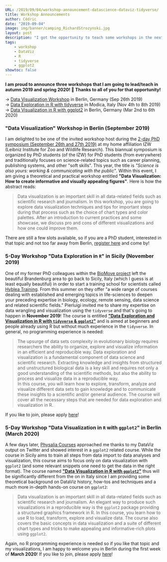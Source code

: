 ```yaml
---
URL: /2019/09/04/workshop-announcement-datascience-dataviz-tidyverse/
title: Workshop Announcements
author: Cédric
date: "2019-09-04"
image: img/banner/camping_RichardStrozynski.jpg
layout: post
description: "I got the opportunity to teach some workshops in the next few months - one 1-day and two 1-week workshops on data exploration and visualization in Berlin and Sicilly! 🎉"
tags:
    - workshop
    - DataViz
    - R
    - tidyverse
    - ggplot2
showtoc: false
---
```


**I am proud to announce three workshops that I am going to lead/teach in autumn 2019 and spring 2020! 🎉 Thanks to all of you for that opportunity!**

→ [Data Visualization Workshop](http://www.izw-berlin.de/invitation.html) in Berlin, Germany (Sep 26th 2019)<br>
→ [Data Exploration in R with tidyverse](https://www.hybleatraining.com/course/data-exploration-and-visualization-in-r/) in Modica, Italy (Nov 4th to 8th 2019)<br>
→ [Data Visualization in R with ggplot2](https://www.physalia-courses.org/courses-workshops/course56/) in Berlin, Germany (Mar 2nd to 6th 2020)<br>

### "Data Visualization" Workshop in Berlin (September 2019)

I am delighted to be one of the invited workshop host during the [2-day PhD symposium (September 26th and 27th 2019)](http://www.izw-berlin.de/invitation.html) at my home affiliation IZW (Leibniz Institute for Zoo and Wildlife Research). This biannual symposium is organized by PhD students (of the IZW) for PhD students (from everywhere) and traditionally focuses on science-related topics such as career planning, publishing systems, and other "soft skills". This year, the title is *"Science is also yours: working & communicating with the public"*. Within this event, I am giving a theoretical and practical workshop entitled **"Data Visualization: How to create informative and visually appealing figures"**. Here is how the abstract reads:

> Data visualization is an important skill in all data-related fields such as scientific research and journalism. In this workshop, you are going to explore data visualization techniques and tips for important steps during that process such as the choice of chart types and color palettes. After an introduction to current practices and some showcase, we discuss pro and cons of different visualizations and how one could improve them.

There are still a few slots available, so if you are a PhD student, interested in that topic and not too far away from Berlin, [register here](http://www.izw-berlin.de/1045.html) and come by!


### 5-Day Workshop "Data Exploration in `R`" in Sicily (November 2019)

One of my former PhD colleagues within the [BioMove project](https://cedricscherer.netlify.com/top/projects/#biomove) left the beautiful Brandenburg area to go back to Sicily, Italy (which I guess is at least equally beautiful) in order to start a training school for scientists called [Hyblea Training](https://www.hybleatraining.com/). From this summer on they offer "a wide range of courses dealing with established and emerging topics in life-sciences to deepen your preceding expertise in biology, ecology, remote sensing, data science and related scientific fields." Pierluigi invited me to share my expertise on data wrangling and visualization using the `tidyverse` and that's going to happen in **November 2019**! The course is entitled [**"Data Exploration and Visualization in R with `tidyverse` & `ggplot2`"**](https://www.hybleatraining.com/course/data-exploration-and-visualization-in-r/) and is aimed at beginners and people already using R but without much experience in the `tidyverse`. In general, no programming experience is needed:

> The upsurge of data sets complexity in evolutionary biology requires researchers the ability to organize, explore and visualize information in an efficient and reproducible way. Data exploration and visualization is a fundamental component of data science and scientific research. Extracting knowledge and insights from structured and unstructured biological data is a key skill and requires not only a good understanding of the scientific methods, but also the ability to process and visualize data in a reproducible way. <br>
> In this course, you will learn how to explore, transform, analyze and visualize different data sets to gain knowledge and to communicate these insights to a scientific and/or general audience. The course will cover all the necessary steps that are needed for data exploration and visualization in R.

If you like to join, please apply [here](https://www.hybleatraining.com/course/data-exploration-and-visualization-in-r/)!


### 5-Day Workshop "Data Visualization in `R` with `ggplot2`" in Berlin (March 2020)

A few days later, [Physalia Courses](https://www.physalia-courses.org) approached me thanks to my DataViz output on Twitter and showed interest in a `ggplot2` related course. While the course in Sicily aims to train all steps from data import to data analyses and visualization, this course aims to focus only on data visualization with `ggplot2` (and some relevant snippets one need to get the data in the right format). The course named [**"Data Visualization in R with `ggplot2`"**](https://www.physalia-courses.org/courses-workshops/course56/) thus will be significantly different from the on in Italy since I am providing some theoretical background on DataViz history, how-tos and techniques and a much more in-depth hands-on course on `ggplot2`:

> Data visualization is an important skill in all data-related fields such as scientific research and journalism. An elegant way to produce such visualizations in a reproducible way is the `ggplot2` package providing a structured graphics framework in R. In this course, you learn how to use R to load, transform, explore and visualize data. The course also covers the basic concepts in data visualization and a suite of different chart types and tricks to make appealing and informative-rich plots using `ggplot2`.

Again, no R programming experience is needed so if you like that topic and my visualizations, I am happy to welcome you in Berlin during the first week of **March 2020**!
If you like to join, please apply [here](https://www.physalia-courses.org/courses-workshops/course56/)!
